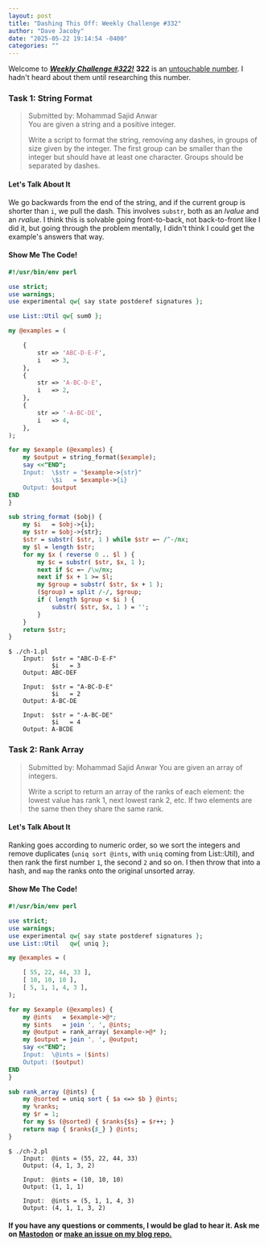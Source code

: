 ```yaml
---
layout: post
title: "Dashing This Off: Weekly Challenge #332"
author: "Dave Jacoby"
date: "2025-05-22 19:14:54 -0400"
categories: ""
---
```


Welcome to [_**Weekly Challenge #322!**_](https://theweeklychallenge.org/blog/perl-weekly-challenge-322/) **322** is an [untouchable number](https://en.wikipedia.org/wiki/Untouchable_number). I hadn't heard about them until researching this number.

### Task 1: String Format

> Submitted by: Mohammad Sajid Anwar  
> You are given a string and a positive integer.
>
> Write a script to format the string, removing any dashes, in groups of size given by the integer. The first group can be smaller than the integer but should have at least one character. Groups should be separated by dashes.

#### Let's Talk About It

We go backwards from the end of the string, and if the current group is shorter than `i`, we pull the dash. This involves `substr`, both as an _lvalue_ and an _rvalue_. I think this is solvable going front-to-back, not back-to-front like I did it, but going through the problem mentally, I didn't think I could get the example's answers that way.

#### Show Me The Code!

```perl
#!/usr/bin/env perl

use strict;
use warnings;
use experimental qw{ say state postderef signatures };

use List::Util qw{ sum0 };

my @examples = (

    {
        str => 'ABC-D-E-F',
        i   => 3,
    },
    {
        str => 'A-BC-D-E',
        i   => 2,
    },
    {
        str => '-A-BC-DE',
        i   => 4,
    },
);

for my $example (@examples) {
    my $output = string_format($example);
    say <<"END";
    Input:  \$str = "$example->{str}"
            \$i   = $example->{i}
    Output: $output
END
}

sub string_format ($obj) {
    my $i   = $obj->{i};
    my $str = $obj->{str};
    $str = substr( $str, 1 ) while $str =~ /^-/mx;
    my $l = length $str;
    for my $x ( reverse 0 .. $l ) {
        my $c = substr( $str, $x, 1 );
        next if $c =~ /\w/mx;
        next if $x + 1 >= $l;
        my $group = substr( $str, $x + 1 );
        ($group) = split /-/, $group;
        if ( length $group < $i ) {
            substr( $str, $x, 1 ) = '';
        }
    }
    return $str;
}
```

```text
$ ./ch-1.pl
    Input:  $str = "ABC-D-E-F"
            $i   = 3
    Output: ABC-DEF

    Input:  $str = "A-BC-D-E"
            $i   = 2
    Output: A-BC-DE

    Input:  $str = "-A-BC-DE"
            $i   = 4
    Output: A-BCDE
```

### Task 2: Rank Array

> Submitted by: Mohammad Sajid Anwar
> You are given an array of integers.
>
> Write a script to return an array of the ranks of each element: the lowest value has rank 1, next lowest rank 2, etc. If two elements are the same then they share the same rank.

#### Let's Talk About It

Ranking goes according to numeric order, so we sort the integers and remove duplicates (`uniq sort @ints`, with `uniq` coming from List::Util), and then rank the first number `1`, the second `2` and so on. I then throw that into a hash, and `map` the ranks onto the original unsorted array.

#### Show Me The Code!

```perl
#!/usr/bin/env perl

use strict;
use warnings;
use experimental qw{ say state postderef signatures };
use List::Util   qw{ uniq };

my @examples = (

    [ 55, 22, 44, 33 ],
    [ 10, 10, 10 ],
    [ 5, 1, 1, 4, 3 ],
);

for my $example (@examples) {
    my @ints   = $example->@*;
    my $ints   = join ', ', @ints;
    my @output = rank_array( $example->@* );
    my $output = join ', ', @output;
    say <<"END";
    Input:  \@ints = ($ints)
    Output: ($output)
END
}

sub rank_array (@ints) {
    my @sorted = uniq sort { $a <=> $b } @ints;
    my %ranks;
    my $r = 1;
    for my $s (@sorted) { $ranks{$s} = $r++; }
    return map { $ranks{$_} } @ints;
}
```

```text
$ ./ch-2.pl
    Input:  @ints = (55, 22, 44, 33)
    Output: (4, 1, 3, 2)

    Input:  @ints = (10, 10, 10)
    Output: (1, 1, 1)

    Input:  @ints = (5, 1, 1, 4, 3)
    Output: (4, 1, 1, 3, 2)
```

#### If you have any questions or comments, I would be glad to hear it. Ask me on [Mastodon](https://mastodon.xyz/@jacobydave) or [make an issue on my blog repo.](https://github.com/jacoby/jacoby.github.io)
